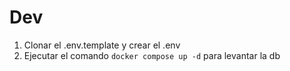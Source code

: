 




# Dev

1. Clonar el .env.template y crear el .env
2. Ejecutar el comando ````docker compose up -d```` para levantar la db
